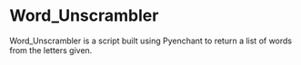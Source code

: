 # Word_Unscrambler
Word_Unscrambler is a script built using Pyenchant to return a list of words from the letters given.
